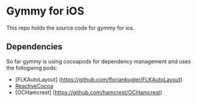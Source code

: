 # Gymmy for iOS #

This repo holds the source code for gymmy for ios.

## Dependencies ##

So far gymmy is using cocoapods for dependency management and uses the follogwing pods:

  - [FLKAutoLayout] (https://github.com/floriankugler/FLKAutoLayout)
  - [ReactiveCocoa](https://github.com/ReactiveCocoa/ReactiveCocoa)
  - [OCHamcrest] (https://github.com/hamcrest/OCHamcrest) 
